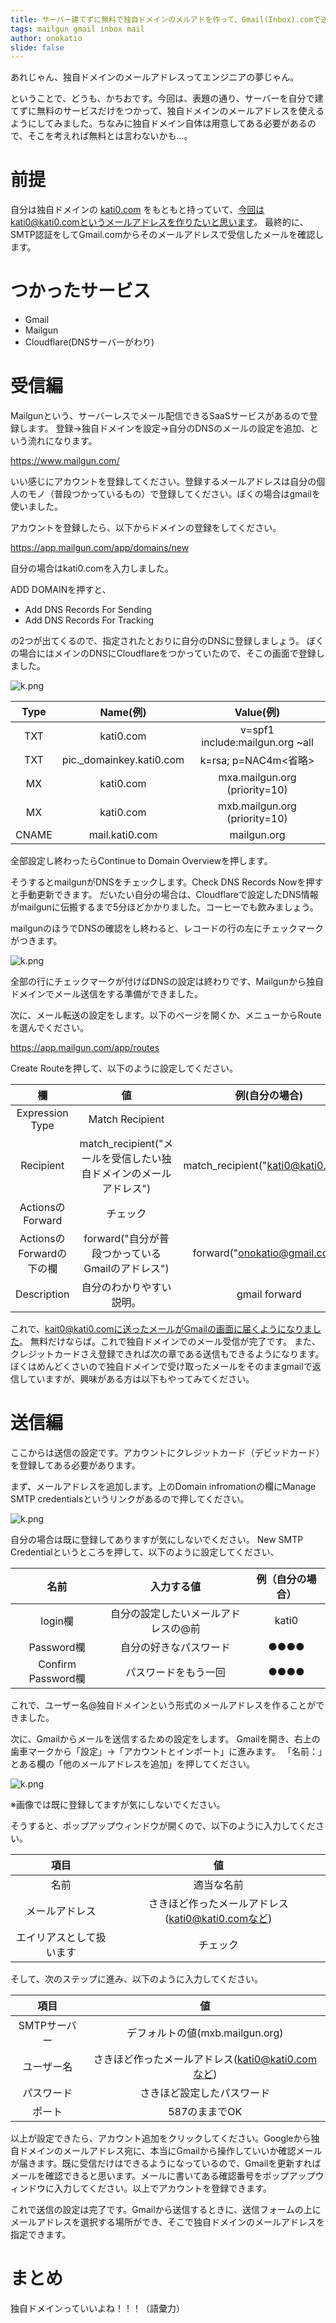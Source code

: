 ```yaml
---
title: サーバー建てずに無料で独自ドメインのメルアドを作って、Gmail(Inbox).comで送受信できるようにしてみた
tags: mailgun gmail inbox mail
author: onokatio
slide: false
---
```

あれじゃん、独自ドメインのメールアドレスってエンジニアの夢じゃん。

ということで、どうも、かちおです。今回は、表題の通り、サーバーを自分で建てずに無料のサービスだけをつかって、独自ドメインのメールアドレスを使えるようにしてみました。ちなみに独自ドメイン自体は用意してある必要があるので、そこを考えれば無料とは言わないかも…。

# 前提

自分は独自ドメインの [kati0.com](http://kati0.com) をもともと持っていて、今回はkati0@kati0.comというメールアドレスを作りたいと思います。
最終的に、SMTP認証をしてGmail.comからそのメールアドレスで受信したメールを確認します。

# つかったサービス

- Gmail
- Mailgun
- Cloudflare(DNSサーバーがわり)

# 受信編

Mailgunという、サーバーレスでメール配信できるSaaSサービスがあるので登録します。
登録→独自ドメインを設定→自分のDNSのメールの設定を追加、という流れになります。

https://www.mailgun.com/

いい感じにアカウントを登録してください。登録するメールアドレスは自分の個人のモノ（普段つかっているもの）で登録してください。ぼくの場合はgmailを使いました。

アカウントを登録したら、以下からドメインの登録をしてください。

https://app.mailgun.com/app/domains/new

自分の場合はkati0.comを入力しました。


ADD DOMAINを押すと、

- Add DNS Records For Sending
- Add DNS Records For Tracking

の2つが出てくるので、指定されたとおりに自分のDNSに登録しましょう。
ぼくの場合にはメインのDNSにCloudflareをつかっていたので、そこの画面で登録しました。

![k.png](https://qiita-image-store.s3.amazonaws.com/0/154157/f5ce9bf5-4798-881b-8c3b-72091ada1001.png)

|Type|Name(例)|Value(例)|
|:-:|:-:|:-:|
|TXT|kati0.com|v=spf1 include:mailgun.org ~all|
|TXT|pic._domainkey.kati0.com|k=rsa; p=NAC4m<省略>|
|MX|kati0.com|mxa.mailgun.org (priority=10)|
|MX|kati0.com|mxb.mailgun.org (priority=10)|
|CNAME|mail.kati0.com|mailgun.org|

全部設定し終わったらContinue to Domain Overviewを押します。

そうするとmailgunがDNSをチェックします。Check DNS Records Nowを押すと手動更新できます。
だいたい自分の場合は、Cloudflareで設定したDNS情報がmailgunに伝搬するまで5分ほどかかりました。コーヒーでも飲みましょう。

mailgunのほうでDNSの確認をし終わると、レコードの行の左にチェックマークがつきます。

![k.png](https://qiita-image-store.s3.amazonaws.com/0/154157/43467bb1-6b1b-f7e4-d669-da9f9816ae00.png)

全部の行にチェックマークが付けばDNSの設定は終わりです、Mailgunから独自ドメインでメール送信をする準備ができました。

次に、メール転送の設定をします。以下のページを開くか、メニューからRouteを選んでください。

https://app.mailgun.com/app/routes

Create Routeを押して、以下のように設定してください。

|欄|値|例(自分の場合)|
|:-:|:-:|:-:|
|Expression Type|Match Recipient|
|Recipient|match_recipient("メールを受信したい独自ドメインのメールアドレス")|match_recipient("kati0@kati0.com")	
|ActionsのForward|チェック|
|ActionsのForwardの下の欄|forward("自分が普段つかっているGmailのアドレス")|forward("onokatio@gmail.com")|
|Description|自分のわかりやすい説明。|gmail forward|

これで、kait0@kati0.comに送ったメールがGmailの画面に届くようになりました。
無料だけならば。これで独自ドメインでのメール受信が完了です。
また、クレジットカードさえ登録できれば次の章である送信もできるようになります。
ぼくはめんどくさいので独自ドメインで受け取ったメールをそのままgmailで返信していますが、興味がある方は以下もやってみてください。

# 送信編

ここからは送信の設定です。アカウントにクレジットカード（デビッドカード）を登録してある必要があります。

まず、メールアドレスを追加します。上のDomain infromationの欄にManage SMTP credentialsというリンクがあるので押してください。

![k.png](https://qiita-image-store.s3.amazonaws.com/0/154157/103c73bc-e4bb-383c-0619-80e437962859.png)

自分の場合は既に登録してありますが気にしないでください。
New SMTP Credentialというところを押して、以下のように設定してください、

|名前|入力する値|例（自分の場合）|
|:-:|:-:|:-:|
|login欄|自分の設定したいメールアドレスの@前|kati0|
|Password欄|自分の好きなパスワード|●●●●|
|Confirm Password欄|パスワードをもう一回|●●●●|

これで、ユーザー名@独自ドメインという形式のメールアドレスを作ることができました。

次に、Gmailからメールを送信するための設定をします。
Gmailを開き、右上の歯車マークから「設定」→「アカウントとインポート」に進みます。
「名前：」とある欄の「他のメールアドレスを追加」を押してください。

![k.png](https://qiita-image-store.s3.amazonaws.com/0/154157/3dfd2a86-ff4d-f0f8-f945-47928927797f.png)

※画像では既に登録してますが気にしないでください。

そうすると、ポップアップウィンドウが開くので、以下のように入力してください。

| 項目 | 値 |
|:-:|:-:|
| 名前 | 適当な名前 |
| メールアドレス | さきほど作ったメールアドレス(kati0@kati0.comなど) |
| エイリアスとして扱います | チェック |

そして、次のステップに進み、以下のように入力してください。

| 項目 | 値 |
|:-:|:-:|
| SMTPサーバー | デフォルトの値(mxb.mailgun.org) |
| ユーザー名 | さきほど作ったメールアドレス(kati0@kati0.comなど) |
| パスワード | さきほど設定したパスワード |
| ポート | 587のままでOK |

以上が設定できたら、アカウント追加をクリックしてください。Googleから独自ドメインのメールアドレス宛に、本当にGmailから操作していいか確認メールが届きます。既に受信だけはできるようになっているので、Gmailを更新すればメールを確認できると思います。メールに書いてある確認番号をポップアップウィンドウに入力してください。以上でアカウントを登録できます。

これで送信の設定は完了です。Gmailから送信するときに、送信フォームの上にメールアドレスを選択する場所ができ、そこで独自ドメインのメールアドレスを指定できます。

# まとめ

独自ドメインっていいよね！！！（語彙力）

